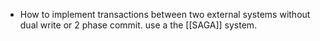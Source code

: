 - How to implement transactions between two external systems without dual write or 2 phase commit. use a the [[SAGA]] system.